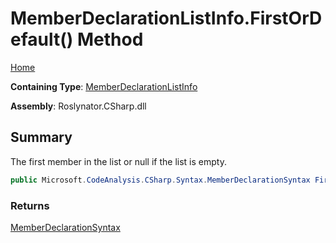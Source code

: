 # MemberDeclarationListInfo\.FirstOrDefault\(\) Method

[Home](../../../../../README.md)

**Containing Type**: [MemberDeclarationListInfo](../README.md)

**Assembly**: Roslynator\.CSharp\.dll

## Summary

The first member in the list or null if the list is empty\.

```csharp
public Microsoft.CodeAnalysis.CSharp.Syntax.MemberDeclarationSyntax FirstOrDefault()
```

### Returns

[MemberDeclarationSyntax](https://docs.microsoft.com/en-us/dotnet/api/microsoft.codeanalysis.csharp.syntax.memberdeclarationsyntax)

